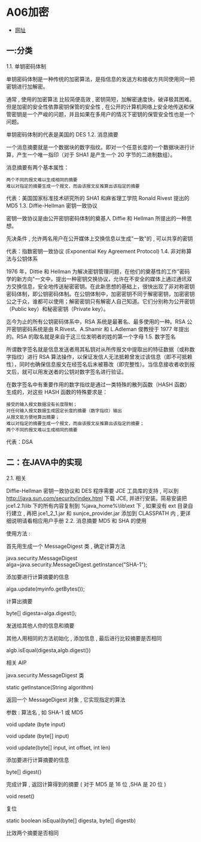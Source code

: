 # A06加密

- [ 网址](https://www.ibm.com/developerworks/cn/java/l-security/)

## 一:分类
1.1. 单钥密码体制

单钥密码体制是一种传统的加密算法，是指信息的发送方和接收方共同使用同一把密钥进行加解密。

通常 , 使用的加密算法 比较简便高效 , 密钥简短，加解密速度快，破译极其困难。但是加密的安全性依靠密钥保管的安全性 , 在公开的计算机网络上安全地传送和保管密钥是一个严峻的问题，并且如果在多用户的情况下密钥的保管安全性也是一个问题。

单钥密码体制的代表是美国的 DES
1.2. 消息摘要

一个消息摘要就是一个数据块的数字指纹。即对一个任意长度的一个数据块进行计算，产生一个唯一指印（对于 SHA1 是产生一个 20 字节的二进制数组）。

消息摘要有两个基本属性：

    两个不同的报文难以生成相同的摘要
    难以对指定的摘要生成一个报文，而由该报文反推算出该指定的摘要

代表：美国国家标准技术研究所的 SHA1 和麻省理工学院 Ronald Rivest 提出的 MD5
1.3. Diffie-Hellman 密钥一致协议

密钥一致协议是由公开密钥密码体制的奠基人 Diffie 和 Hellman 所提出的一种思想。

先决条件 , 允许两名用户在公开媒体上交换信息以生成"一致"的 , 可以共享的密钥

代表：指数密钥一致协议 (Exponential Key Agreement Protocol)
1.4. 非对称算法与公钥体系

1976 年，Dittie 和 Hellman 为解决密钥管理问题，在他们的奠基性的工作"密码学的新方向"一文中，提出一种密钥交换协议，允许在不安全的媒体上通过通讯双方交换信息，安全地传送秘密密钥。在此新思想的基础上，很快出现了非对称密钥密码体制，即公钥密码体制。在公钥体制中，加密密钥不同于解密密钥，加密密钥公之于众，谁都可以使用；解密密钥只有解密人自己知道。它们分别称为公开密钥（Public key）和秘密密钥（Private key）。

迄今为止的所有公钥密码体系中，RSA 系统是最著名、最多使用的一种。RSA 公开密钥密码系统是由 R.Rivest、A.Shamir 和 L.Adleman 俊教授于 1977 年提出的。RSA 的取名就是来自于这三位发明者的姓的第一个字母
1.5. 数字签名

所谓数字签名就是信息发送者用其私钥对从所传报文中提取出的特征数据（或称数字指纹）进行 RSA 算法操作，以保证发信人无法抵赖曾发过该信息（即不可抵赖性），同时也确保信息报文在经签名后末被篡改（即完整性）。当信息接收者收到报文后，就可以用发送者的公钥对数字签名进行验证。　

在数字签名中有重要作用的数字指纹是通过一类特殊的散列函数（HASH 函数）生成的，对这些 HASH 函数的特殊要求是：

    接受的输入报文数据没有长度限制；
    对任何输入报文数据生成固定长度的摘要（数字指纹）输出
    从报文能方便地算出摘要；
    难以对指定的摘要生成一个报文，而由该报文反推算出该指定的摘要；
    两个不同的报文难以生成相同的摘要

代表：DSA

## 二：在JAVA中的实现
2.1. 相关

Diffie-Hellman 密钥一致协议和 DES 程序需要 JCE 工具库的支持 , 可以到 http://java.sun.com/security/index.html 下载 JCE, 并进行安装。简易安装把 jce1.2.1\lib 下的所有内容复制到 %java_home%\lib\ext 下 , 如果没有 ext 目录自行建立 , 再把 jce1_2_1.jar 和 sunjce_provider.jar 添加到 CLASSPATH 内 , 更详细说明请看相应用户手册
2.2. 消息摘要 MD5 和 SHA 的使用

使用方法 :

首先用生成一个 MessageDigest 类 , 确定计算方法

java.security.MessageDigest alga=java.security.MessageDigest.getInstance("SHA-1");

添加要进行计算摘要的信息

alga.update(myinfo.getBytes());

计算出摘要

byte[] digesta=alga.digest();

发送给其他人你的信息和摘要

其他人用相同的方法初始化 , 添加信息 , 最后进行比较摘要是否相同

algb.isEqual(digesta,algb.digest())

相关 AIP

java.security.MessageDigest 类

static getInstance(String algorithm)

返回一个 MessageDigest 对象 , 它实现指定的算法

参数 : 算法名 , 如 SHA-1 或 MD5

void update (byte input)

void update (byte[] input)

void update(byte[] input, int offset, int len)

添加要进行计算摘要的信息

byte[] digest()

完成计算 , 返回计算得到的摘要 ( 对于 MD5 是 16 位 ,SHA 是 20 位 )

void reset()

复位

static boolean isEqual(byte[] digesta, byte[] digestb)

比效两个摘要是否相同